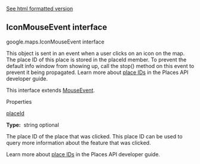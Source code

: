 [See html formatted version](https://huasofoundries.github.io/google-maps-documentation/IconMouseEvent.html)


IconMouseEvent interface
------------------------

google.maps.IconMouseEvent interface

This object is sent in an event when a user clicks on an icon on the map. The place ID of this place is stored in the placeId member. To prevent the default info window from showing up, call the stop() method on this event to prevent it being propagated. Learn more about [place IDs](/places/place-id) in the Places API developer guide.

This interface extends [MouseEvent](MouseEvent.md).

Properties

[placeId](#IconMouseEvent.placeId)

**Type:**  string optional

The place ID of the place that was clicked. This place ID can be used to query more information about the feature that was clicked.

Learn more about [place IDs](/places/place-id) in the Places API developer guide.